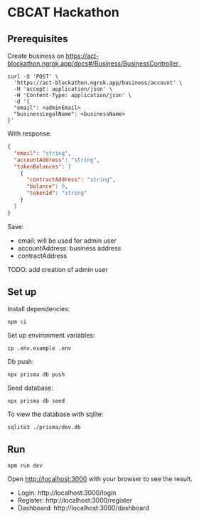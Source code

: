 # CBCAT Hackathon

## Prerequisites
Create business on https://act-blockathon.ngrok.app/docs#/Business/BusinessController_

```
curl -X 'POST' \
  'https://act-blockathon.ngrok.app/business/account' \
  -H 'accept: application/json' \
  -H 'Content-Type: application/json' \
  -d '{
  "email": <adminEmail>
  "businessLegalName": <businessName>
}'
```

With response: 
```json
{
  "email": "string",
  "accountAddress": "string",
  "tokenBalances": [
    {
      "contractAddress": "string",
      "balance": 0,
      "tokenId": "string"
    }
  ]
}
```

Save:
- email: will be used for admin user
- accountAddress: business address 
- contractAddress

TODO: add creation of admin user

## Set up
Install dependencies:
```
npm ci
```

Set up environment variables:
```
cp .env.example .env
```

Db push:
```
npx prisma db push
```

Seed database:
```
npx prisma db seed
```

To view the database with sqlite:
```
sqlite3 ./prisma/dev.db
```


## Run
```
npm run dev
```

Open [http://localhost:3000](http://localhost:3000) with your browser to see the result.

- Login: http://localhost:3000/login
- Register: http://localhost:3000/register
- Dashboard: http://localhost:3000/dashboard


